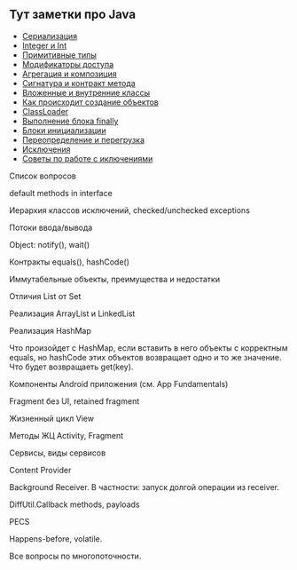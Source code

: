 Тут заметки про Java
-----------
- [Сериализация](/java/serialization.md)
- [Integer и Int](/java/integer.md)
- [Примитивные типы](/java/primitive.md)
- [Модификаторы доступа](/java/access.md)
- [Агрегация и композиция](/java/aggregation.md)
- [Сигнатура и контракт метода](/java/signature.md)
- [Вложенные и внутренние классы](/java/inner_classes.md)
- [Как происходит создание объектов](/java/class_creation.md)
- [ClassLoader](/java/classloader.md)
- [Выполнение блока finally](/java/finally.md)
- [Блоки инициализации](/java/initialization_blocks.md)
- [Переопределение и перегрузка](/java/overriding.md)
- [Исключения](/java/exceptions.md)
- [Советы по работе с иключениями](/java/exceptions_advices.md)

Список вопросов

default methods in interface

Иерархия классов исключений, checked/unchecked exceptions

Потоки ввода/вывода

Object: notify(), wait()

Контракты equals(), hashCode()

Иммутабельные объекты, преимущества и недостатки

Отличия List от Set

Реализация ArrayList и LinkedList

Реализация HashMap

Что произойдет с HashMap, если вставить в него объекты с корректным equals, но hashCode этих объектов возвращает 
одно и то же значение. Что будет возвращаеть get(key).

Компоненты Android приложения (см. App Fundamentals)

Fragment без UI, retained fragment

Жизненный цикл View

Методы ЖЦ Activity, Fragment

Сервисы, виды сервисов

Content Provider

Background Receiver. В частности: запуск долгой операции из receiver.

DiffUtil.Callback methods, payloads

PECS

Happens-before, volatile.

Все вопросы по многопоточности.

